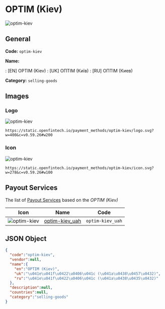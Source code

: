 
# OPTIM (Kiev) 
![optim-kiev](https://static.openfintech.io/payment_methods/optim-kiev/logo.svg?w=400&c=v0.59.26#w200)  

## General 
**Code:** `optim-kiev` 
 
**Name:** 
 
:	[EN] OPTIM (Kiev) 
:	[UK] ОПТІМ (Київ) 
:	[RU] ОПТІМ (Киев) 
 
**Category:** `selling-goods` 
 

## Images 

### Logo 
![optim-kiev](https://static.openfintech.io/payment_methods/optim-kiev/logo.svg?w=400&c=v0.59.26#w200)  

```
https://static.openfintech.io/payment_methods/optim-kiev/logo.svg?w=400&c=v0.59.26#w200
```  

### Icon 
![optim-kiev](https://static.openfintech.io/payment_methods/optim-kiev/icon.svg?w=278&c=v0.59.26#w100)  

```
https://static.openfintech.io/payment_methods/optim-kiev/icon.svg?w=278&c=v0.59.26#w100
```  

## Payout Services 
 
The list of [Payout Services](/payout-services/) based on the _OPTIM (Kiev)_ 

|Icon|Name|Code| 
|:---:|:---:|:---:| 
|![optim-kiev](https://static.openfintech.io/payout_methods/optim-kiev/icon.svg?w=278&c=v0.59.26#w40) |[optim-kiev_uah](/payout-services/optim-kiev_uah/)|`optim-kiev_uah`| 
 

## JSON Object 

```json
{
  "code":"optim-kiev",
  "vendor":null,
  "name":{
    "en":"OPTIM (Kiev)",
    "uk":"\u041e\u041f\u0422\u0406\u041c (\u041a\u0438\u0457\u0432)",
    "ru":"\u041e\u041f\u0422\u0406\u041c (\u041a\u0438\u0435\u0432)"
  },
  "description":null,
  "countries":null,
  "category":"selling-goods"
}
```  
